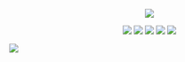 <p align="center">
  <a href= "https://sethusenthil.com/?ref=github" target="_blank"><img src="https://sethusenthil.com/SethuSenthil/preview.gif"/></a>
</p>

<p align="center">
<a href= "https://sethusenthil.com/?ref=github" target="_blank"><img src="https://img.icons8.com/windows/32/000000/internet.png"/></a>
<a href= "https://twitter.com/SethuSenthilll" target="_blank"><img src="https://img.icons8.com/windows/32/000000/twitter.png"/></a>
<a href= "https://instagram.com/sethui9" target="_blank"><img src="https://img.icons8.com/windows/32/000000/instagram-new.png"/></a>
<a href= "https://dev.to/sethusenthil" target="_blank"><img src="https://img.icons8.com/windows/32/000000/dev.png"/></a>
<a href= "sms:sethunarayansenthil@gmail.com" target="_blank"><img src="https://img.icons8.com/windows/32/000000/sms--v1.png"/></a>
</p>

<img src="https://github-visitors.glitch.me/"/>

